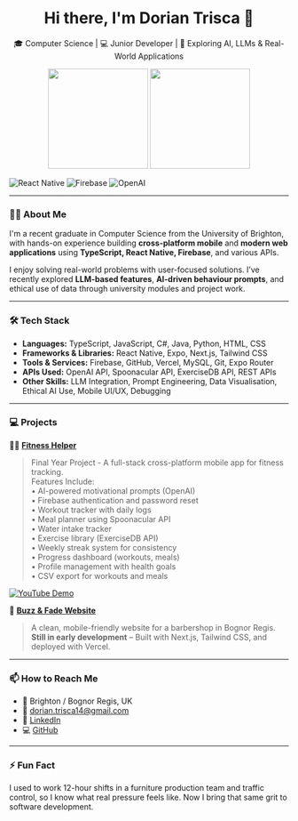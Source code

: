 <h1 align="center">Hi there, I'm Dorian Trisca 👋</h1>
<p align="center">
  🎓 Computer Science | 💻 Junior Developer | 🤖 Exploring AI, LLMs & Real-World Applications
</p>
<p align="center">
  <img height="180em" src="https://github-readme-stats.vercel.app/api?username=Dorian144&show_icons=true&theme=github_dark&hide_border=true" />
  <img height="180em" src="https://github-readme-stats.vercel.app/api/top-langs/?username=Dorian144&layout=compact&theme=github_dark&hide_border=true" />
</p>

![React Native](https://img.shields.io/badge/React%20Native-20232A?style=for-the-badge&logo=react&logoColor=61DAFB)
![Firebase](https://img.shields.io/badge/Firebase-ffca28?style=for-the-badge&logo=firebase&logoColor=black)
![OpenAI](https://img.shields.io/badge/OpenAI-grey?style=for-the-badge&logo=openai&logoColor=white)

---

### 👨‍💻 About Me

I'm a recent graduate in Computer Science from the University of Brighton, with hands-on experience building **cross-platform mobile** and **modern web applications** using **TypeScript, React Native, Firebase**, and various APIs.

I enjoy solving real-world problems with user-focused solutions. I’ve recently explored **LLM-based features**, **AI-driven behaviour prompts**, and ethical use of data through university modules and project work.

---

### 🛠️ **Tech Stack**

- **Languages:** TypeScript, JavaScript, C#, Java, Python, HTML, CSS  
- **Frameworks & Libraries:** React Native, Expo, Next.js, Tailwind CSS  
- **Tools & Services:** Firebase, GitHub, Vercel, MySQL, Git, Expo Router  
- **APIs Used:** OpenAI API, Spoonacular API, ExerciseDB API, REST APIs  
- **Other Skills:** LLM Integration, Prompt Engineering, Data Visualisation, Ethical AI Use, Mobile UI/UX, Debugging

---

### 💻 Projects

🏃‍♂️ [**Fitness Helper**](https://github.com/Dorian144/fitness-helper)  
> Final Year Project - A full-stack cross-platform mobile app for fitness tracking.  
> Features Include:  
> • AI-powered motivational prompts (OpenAI)  
> • Firebase authentication and password reset  
> • Workout tracker with daily logs  
> • Meal planner using Spoonacular API  
> • Water intake tracker  
> • Exercise library (ExerciseDB API)  
> • Weekly streak system for consistency  
> • Progress dashboard (workouts, meals)  
> • Profile management with health goals  
> • CSV export for workouts and meals  

[![YouTube Demo](https://img.shields.io/badge/Demo-YouTube-red?logo=youtube)](https://www.youtube.com/live/-0-vHY8tZzU)

💈 [**Buzz & Fade Website**](https://github.com/Dorian144/buzz-and-fade)  
> A clean, mobile-friendly website for a barbershop in Bognor Regis.  
> **Still in early development** – Built with Next.js, Tailwind CSS, and deployed with Vercel.

---

### 📫 How to Reach Me

- 📍  Brighton / Bognor Regis, UK  
- 📧 [dorian.trisca14@gmail.com](mailto:dorian.trisca14@gmail.com)  
- 💼 [LinkedIn](https://linkedin.com/in/Dorian14)  
- 💻 [GitHub](https://github.com/Dorian144)

---

### ⚡ Fun Fact

I used to work 12-hour shifts in a furniture production team and traffic control, so I know what real pressure feels like. Now I bring that same grit to software development.
